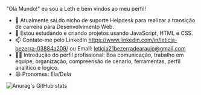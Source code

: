 "Olá Mundo!" eu sou a Leth e bem vindos ao meu perfil!


- 🔭 Atualmente sai do nicho de suporte Helpdesk para realizar a transição de carreira para Desenvolvimento Web.
- 🌱 Estou estudando e criando projetos usando JavaScript, HTML e CSS.
- 📫 Contate-me pelo LinkedIn https://www.linkedin.com/in/leticia-bezerra-03884a209/ ou Email: leticia21bezerradearaujo@gmail.com
- 👩🏻 Introdução do perfil profissional: Boa comunicação, trabalho em equipe, organização, compreensão de cenario, ferramentas, perfil analitico e logico.
- 😄 Pronomes: Ela/Dela

![Anurag's GitHub stats](https://github-readme-stats.vercel.app/api?username=anuraghazra&show_icons=true&theme=radical)
